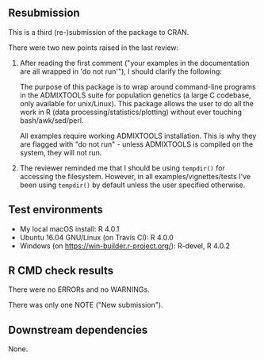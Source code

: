 ## Resubmission

This is a third (re-)submission of the package to CRAN.

There were two new points raised in the last review:

1. After reading the first comment ("your examples in the
   documentation are all wrapped in 'do not run'"), I should clarify
   the following:

   The purpose of this package is to wrap around command-line programs
   in the ADMIXTOOLS suite for population genetics (a large C
   codebase, only available for unix/Linux). This package allows the
   user to do all the work in R (data processing/statistics/plotting)
   without ever touching bash/awk/sed/perl.

   All examples require working ADMIXTOOLS installation. This is why
   they are flagged with "do not run" - unless ADMIXTOOLS is compiled
   on the system, they will not run.

2. The reviewer reminded me that I should be using `tempdir()` for
   accessing the filesystem. However, in all examples/vignettes/tests
   I've been using `tempdir()` by default unless the user specified
   otherwise.

## Test environments

* My local macOS install: R 4.0.1
* Ubuntu 16.04 GNU/Linux (on Travis CI): R 4.0.0
* Windows (on https://win-builder.r-project.org/): R-devel, R 4.0.2

## R CMD check results

There were no ERRORs and no WARNINGs.

There was only one NOTE ("New submission").

## Downstream dependencies

None.
